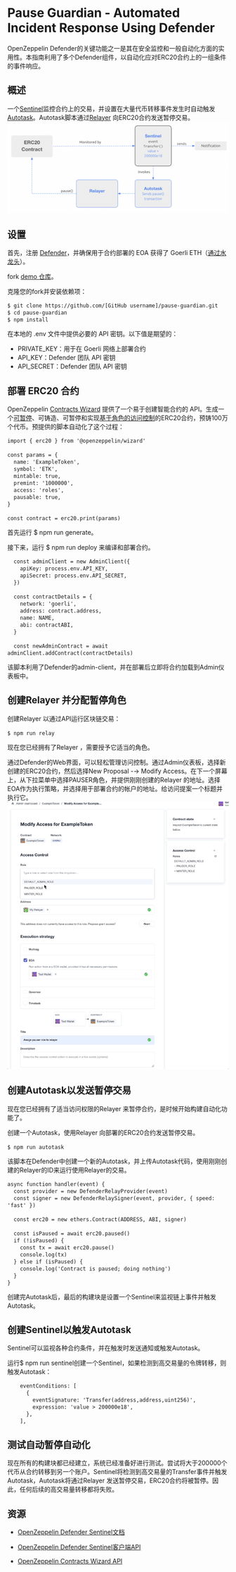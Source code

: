 # Pause Guardian - Automated Incident Response Using Defender
OpenZeppelin Defender的关键功能之一是其在安全监控和一般自动化方面的实用性。本指南利用了多个Defender组件，以自动化应对ERC20合约上的一组条件的事件响应。

## 概述
一个[Sentinel](../../Components/Sentinel/Sentinel.md)监控合约上的交易，并设置在大量代币转移事件发生时自动触发[Autotask](../../Components/Autotasks/Autotasks.md)。Autotask脚本通过[Relayer](../../Components/Relay/Relay.md) 向ERC20合约发送暂停交易。
![guide-pauseguardian-1.png](img/guide-pauseguardian-1.png)

## 设置
首先，注册 [Defender](https://defender.openzeppelin.com/)，并确保用于合约部署的 EOA 获得了 Goerli ETH（[通过水龙头](https://forum.openzeppelin.com/t/goerli-testnet-faucets/26710)）。

fork [demo 仓库](https://github.com/offgridauthor/pause-guardian)。

克隆您的fork并安装依赖项：
```
$ git clone https://github.com/[GitHub username]/pause-guardian.git
$ cd pause-guardian
$ npm install
```

在本地的 .env 文件中提供必要的 API 密钥。以下值是期望的：

* PRIVATE_KEY：用于在 Goerli 网络上部署合约
* API_KEY：Defender 团队 API 密钥
* API_SECRET：Defender 团队 API 密钥

## 部署 ERC20 合约
OpenZeppelin [Contracts Wizard](https://wizard.openzeppelin.com/) 提供了一个易于创建智能合约的 API。生成一个[可暂停](../../../Contracts/Contracts.3.x/API/Utils.md)、可铸造、可暂停和实现[基于角色的访问控制](../../../Contracts/Contracts.3.x/Access%20Control.md)的ERC20合约，预铸100万个代币。预提供的脚本自动化了这个过程：
```
import { erc20 } from '@openzeppelin/wizard'

const params = {
  name: 'ExampleToken',
  symbol: 'ETK',
  mintable: true,
  premint: '1000000',
  access: 'roles',
  pausable: true,
}

const contract = erc20.print(params)
```

首先运行 $ npm run generate。

接下来，运行 $ npm run deploy 来编译和部署合约。
```
  const adminClient = new AdminClient({
    apiKey: process.env.API_KEY,
    apiSecret: process.env.API_SECRET,
  })

  const contractDetails = {
    network: 'goerli',
    address: contract.address,
    name: NAME,
    abi: contractABI,
  }

  const newAdminContract = await adminClient.addContract(contractDetails)
```

该脚本利用了Defender的admin-client，并在部署后立即将合约加载到Admin仪表板中。

## 创建Relayer 并分配暂停角色
创建Relayer 以通过API运行区块链交易：

`$ npm run relay`

现在您已经拥有了Relayer ，需要授予它适当的角色。

通过Defender的Web界面，可以轻松管理访问控制。通过Admin仪表板，选择新创建的ERC20合约，然后选择New Proposal -→ Modify Access。在下一个屏幕上，从下拉菜单中选择PAUSER角色，并提供刚刚创建的Relayer 的地址。选择EOA作为执行策略，并选择用于部署合约的帐户的地址。给访问提案一个标题并执行它。
![guide-pauseguardian-2.gif](img/guide-pauseguardian-2.gif)

## 创建Autotask以发送暂停交易
现在您已经拥有了适当访问权限的Relayer 来暂停合约，是时候开始构建自动化功能了。

创建一个Autotask，使用Relayer 向部署的ERC20合约发送暂停交易。

`$ npm run autotask`

该脚本在Defender中创建一个新的Autotask，并上传Autotask代码，使用刚刚创建的Relayer的ID来运行使用Relayer的交易。

```
async function handler(event) {
  const provider = new DefenderRelayProvider(event)
  const signer = new DefenderRelaySigner(event, provider, { speed: 'fast' })

  const erc20 = new ethers.Contract(ADDRESS, ABI, signer)

  const isPaused = await erc20.paused()
  if (!isPaused) {
    const tx = await erc20.pause()
    console.log(tx)
  } else if (isPaused) {
    console.log('Contract is paused; doing nothing')
  }
}
```

创建完Autotask后，最后的构建块是设置一个Sentinel来监视链上事件并触发Autotask。

## 创建Sentinel以触发Autotask
Sentinel可以监视各种合约条件，并在触发时发送通知或触发Autotask。

运行$ npm run sentinel创建一个Sentinel，如果检测到高交易量的令牌转移，则触发Autotask：
```
    eventConditions: [
      {
        eventSignature: 'Transfer(address,address,uint256)',
        expression: 'value > 200000e18',
      },
    ],
```

## 测试自动暂停自动化
现在所有的构建块都已经建立，系统已经准备好进行测试。尝试将大于200000个代币从合约转移到另一个账户。Sentinel将检测到高交易量的Transfer事件并触发Autotask，Autotask将通过Relayer 发送暂停交易，ERC20合约将被暂停。因此，任何后续的高交易量转移都将失败。

## 资源
* [OpenZeppelin Defender Sentinel文档](https://docs.openzeppelin.com/defender/sentinel)

* [OpenZeppelin Defender Sentinel客户端API](https://www.npmjs.com/package/defender-sentinel-client)

* [OpenZeppelin Contracts Wizard API](https://www.npmjs.com/package/@openzeppelin/wizard)